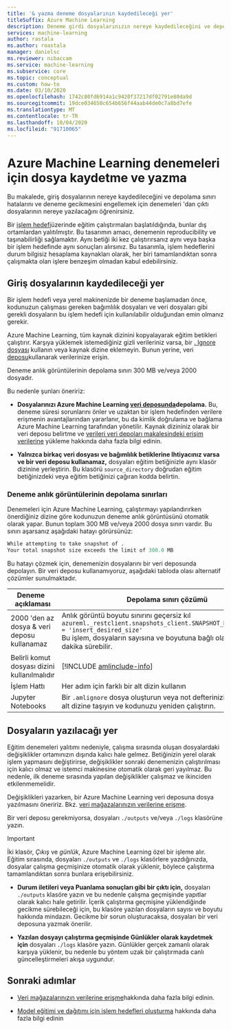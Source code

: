 ```yaml
---
title: '& yazma deneme dosyalarının kaydedileceği yer'
titleSuffix: Azure Machine Learning
description: Deneme girdi dosyalarınızın nereye kaydedileceğini ve depolama sınırlaması hatalarını ve deneme gecikmesini engellemek için çıkış dosyalarının nereye yazılacağını öğrenin.
services: machine-learning
author: rastala
ms.author: roastala
manager: danielsc
ms.reviewer: nibaccam
ms.service: machine-learning
ms.subservice: core
ms.topic: conceptual
ms.custom: how-to
ms.date: 03/10/2020
ms.openlocfilehash: 1742c80fd6914a1c9420f37217df02791e80da9d
ms.sourcegitcommit: 19dce034650c654b656f44aab44de0c7a8bd7efe
ms.translationtype: MT
ms.contentlocale: tr-TR
ms.lasthandoff: 10/04/2020
ms.locfileid: "91710065"
---
```

# <a name="where-to-save-and-write-files-for-azure-machine-learning-experiments"></a>Azure Machine Learning denemeleri için dosya kaydetme ve yazma


Bu makalede, giriş dosyalarının nereye kaydedileceğini ve depolama sınırı hatalarını ve deneme gecikmesini engellemek için denemeleri 'dan çıktı dosyalarının nereye yazılacağını öğrenirsiniz.

Bir [işlem hedefi](concept-compute-target.md)üzerinde eğitim çalıştırmaları başlatıldığında, bunlar dış ortamlardan yalıtılmıştır. Bu tasarımın amacı, denemenin reproducibility ve taşınabilirliği sağlamaktır. Aynı betiği iki kez çalıştırırsanız aynı veya başka bir işlem hedefinde aynı sonuçları alırsınız. Bu tasarımla, işlem hedeflerini durum bilgisiz hesaplama kaynakları olarak, her biri tamamlandıktan sonra çalışmakta olan işlere benzeşim olmadan kabul edebilirsiniz.

## <a name="where-to-save-input-files"></a>Giriş dosyalarının kaydedileceği yer

Bir işlem hedefi veya yerel makinenizde bir deneme başlamadan önce, kodunuzun çalışması gereken bağımlılık dosyaları ve veri dosyaları gibi gerekli dosyaların bu işlem hedefi için kullanılabilir olduğundan emin olmanız gerekir.

Azure Machine Learning, tüm kaynak dizinini kopyalayarak eğitim betikleri çalıştırır. Karşıya yüklemek istemediğiniz gizli verileriniz varsa, bir [. Ignore dosyası](how-to-save-write-experiment-files.md#storage-limits-of-experiment-snapshots) kullanın veya kaynak dizine eklemeyin. Bunun yerine, veri [deposu](https://docs.microsoft.com/python/api/azureml-core/azureml.data?view=azure-ml-py&preserve-view=true)kullanarak verilerinize erişin.

Deneme anlık görüntülerinin depolama sınırı 300 MB ve/veya 2000 dosyadır.

Bu nedenle şunları öneririz:

* **Dosyalarınızı Azure Machine Learning [veri deposunda](https://docs.microsoft.com/python/api/azureml-core/azureml.data?view=azure-ml-py&preserve-view=true)depolama.** Bu, deneme süresi sorunlarını önler ve uzaktan bir işlem hedefinden verilere erişmenin avantajlarından yararlanır, bu da kimlik doğrulama ve bağlama Azure Machine Learning tarafından yönetilir. Kaynak dizininiz olarak bir veri deposu belirtme ve [verileri veri depoları makalesindeki erişim verilerine](how-to-access-data.md) yükleme hakkında daha fazla bilgi edinin.

* **Yalnızca birkaç veri dosyası ve bağımlılık betiklerine Ihtiyacınız varsa ve bir veri deposu kullanamaz,** dosyaları eğitim betiğinizle aynı klasör dizinine yerleştirin. Bu klasörü `source_directory` doğrudan eğitim betiğinizdeki veya eğitim betiğinizi çağıran kodda belirtin.

<a name="limits"></a>

### <a name="storage-limits-of-experiment-snapshots"></a>Deneme anlık görüntülerinin depolama sınırları

Denemeleri için Azure Machine Learning, çalıştırmayı yapılandırırken önerdiğiniz dizine göre kodunuzun deneme anlık görüntüsünü otomatik olarak yapar. Bunun toplam 300 MB ve/veya 2000 dosya sınırı vardır. Bu sınırı aşarsanız aşağıdaki hatayı görürsünüz:

```Python
While attempting to take snapshot of .
Your total snapshot size exceeds the limit of 300.0 MB
```

Bu hatayı çözmek için, denemenizin dosyalarını bir veri deposunda depolayın. Bir veri deposu kullanamıyoruz, aşağıdaki tabloda olası alternatif çözümler sunulmaktadır.

Deneme &nbsp; açıklaması|Depolama sınırı çözümü
---|---
2000 'den az dosya & veri deposu kullanamaz| Anlık görüntü boyutu sınırını geçersiz kıl <br> `azureml._restclient.snapshots_client.SNAPSHOT_MAX_SIZE_BYTES = 'insert_desired_size'`<br> Bu işlem, dosyaların sayısına ve boyutuna bağlı olarak birkaç dakika sürebilir.
Belirli komut dosyası dizini kullanılmalıdır| [!INCLUDE [amlinclude-info](../../includes/machine-learning-amlignore-gitignore.md)]
İşlem Hattı|Her adım için farklı bir alt dizin kullanın
Jupyter Notebooks| Bir `.amlignore` dosya oluşturun veya not defterinizi yeni, boş bir alt dizine taşıyın ve kodunuzu yeniden çalıştırın.

## <a name="where-to-write-files"></a>Dosyaların yazılacağı yer

Eğitim denemeleri yalıtımı nedeniyle, çalışma sırasında oluşan dosyalardaki değişiklikler ortamınızın dışında kalıcı hale gelmez. Betiğinizin yerel olarak işlem yapmasını değiştirirse, değişiklikler sonraki denemenizin çalıştırılması için kalıcı olmaz ve istemci makinesine otomatik olarak geri yayılmaz. Bu nedenle, ilk deneme sırasında yapılan değişiklikler çalışmaz ve ikinciden etkilenmemelidir.

Değişiklikleri yazarken, bir Azure Machine Learning veri deposuna dosya yazılmasını öneririz. Bkz. [veri mağazalarınızın verilerine erişme](how-to-access-data.md).

Bir veri deposu gerekmiyorsa, dosyaları `./outputs` ve/veya `./logs` klasörüne yazın.

>[!Important]
> İki klasör, *Çıkış* ve *günlük*, Azure Machine Learning özel bir işleme alır. Eğitim sırasında, dosyaları `./outputs` ve `./logs` klasörlere yazdığınızda, dosyalar çalışma geçmişinize otomatik olarak yüklenir, böylece çalıştırma tamamlandıktan sonra bunlara erişebilirsiniz.

* **Durum iletileri veya Puanlama sonuçları gibi bir çıktı için,** dosyaları `./outputs` klasöre yazın ve bu nedenle çalışma geçmişinde yapıtlar olarak kalıcı hale getirilir. İçerik çalıştırma geçmişine yüklendiğinde gecikme sürebileceği için, bu klasöre yazılan dosyaların sayısı ve boyutu hakkında mindazın. Gecikme bir sorun oluşturacaksa, dosyaları bir veri deposuna yazmak önerilir.

* **Yazılan dosyayı çalıştırma geçmişinde Günlükler olarak kaydetmek için** dosyaları `./logs` klasöre yazın. Günlükler gerçek zamanlı olarak karşıya yüklenir, bu nedenle bu yöntem uzak bir çalıştırmada canlı güncelleştirmeleri akışa uygundur.

## <a name="next-steps"></a>Sonraki adımlar

* [Veri mağazalarınızın verilerine erişme](how-to-access-data.md)hakkında daha fazla bilgi edinin.

* [Model eğitimi ve dağıtımı için işlem hedefleri oluşturma](how-to-create-attach-compute-studio.md) hakkında daha fazla bilgi edinin
